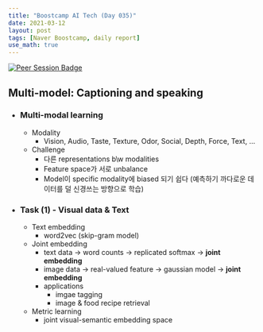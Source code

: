 ```yaml
---
title: "Boostcamp AI Tech (Day 035)"
date: 2021-03-12
layout: post
tags: [Naver Boostcamp, daily report]
use_math: true
---
```


[![Peer Session Badge](https://img.shields.io/badge/Peer%20Session-CC527A?style=flat)](../peer_session/day035.html)

## Multi-model: Captioning and speaking
* ### Multi-modal learning
    * Modality
        * Vision, Audio, Taste, Texture, Odor, Social, Depth, Force, Text, ...
    * Challenge
        * 다른 representations b\w modalities
        * Feature space가 서로 unbalance
        * Model이 specific modality에 biased 되기 쉽다 (예측하기 까다로운 데이터를 덜 신경쓰는 방향으로 학습)
* ### Task (1) - Visual data & Text
    * Text embedding
        * word2vec (skip-gram model)
    * Joint embedding
        * text data $\rightarrow$ word counts $\rightarrow$ replicated softmax $\rightarrow$ **joint embedding**
        * image data $\rightarrow$ real-valued feature $\rightarrow$ gaussian model $\rightarrow$ **joint embedding**
        * applications
            * imgae tagging
            * image & food recipe retrieval
    * Metric learning
        * joint visual-semantic embedding space


<br><br>